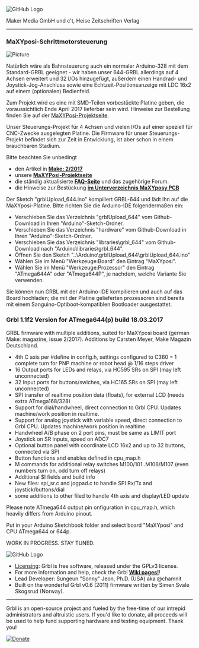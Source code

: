![GitHub Logo](http://www.heise.de/make/icons/make_logo.png)

Maker Media GmbH und c't, Heise Zeitschriften Verlag

***

### MaXYposi-Schrittmotorsteuerung 

![Picture](https://github.com/heise/MaXYposi_Grbl_644/blob/master/maxyposi_pcb/platine_ausschnitt.JPG)

Natürlich wäre als Bahnsteuerung auch ein normaler Arduino-328 mit dem Standard-GRBL geeignet - wir haben unser 644-GRBL allerdings auf 4 Achsen erweitert und 32 
I/Os hinzugefügt, außerdem einen Handrad- und Joystick-Jog-Anschluss sowie eine 
Echtzeit-Positionsanzeige mit LDC 16x2 auf einem (optionalen) Bedienfeld. 

Zum Projekt wird es eine mit SMD-Teilen vorbestückte Platine geben, die 
voraussichtlich Ende April 2017 lieferbar sein wird. Hinweise zur Bestellung finden Sie auf der
[MaXYPosi-Projektseite](http://www.make-magazin.de/maxyposi).

Unser Steuerungs-Projekt für 4 Achsen und vielen I/Os auf einer speziell für 
CNC-Zwecke ausgelegten Platine. Die Firmware für unser Steuerungs-Projekt 
befindet sich zur Zeit in Entwicklung, ist aber schon in einem brauchbaren 
Stadium. 

Bitte beachten Sie unbedingt 

* den Artikel in **[Make: 2/2017](https://shop.heise.de/katalog/make-2-2017)**
* unsere **[MaXYPosi-Projektseite](http://www.make-magazin.de/maxyposi)**
* die ständig aktualisierte **[FAQ-Seite](https://heise.de/-3676050)** und das zugehörige Forum.
* die Hinweise zur Bestückung **[im Unterverzeichnis MaXYposy PCB](https://github.com/heise/MaXYposi_Grbl_644/tree/master/maxyposi_pcb)**

Der Sketch "grblUpload_644.ino" kompiliert GRBL-644 und lädt ihn auf die MaXYposi-Platine. Bitte 
richten Sie die Arduino-IDE folgendermaßen ein:

* Verschieben Sie das Verzeichnis "grblUpload_644" vom Github-Download in Ihren "Arduino"-Sketch-Ordner.
* Verschieben Sie das Verzeichnis "hardware" vom Github-Download in Ihren "Arduino"-Sketch-Ordner.
* Verschieben Sie das Verzeichnis "libraries\grbl_644" vom Github-Download nach "Arduino\libraries\grbl_644".
* Öffnen Sie den Sketch "..\Arduino\grblUpload_644\grblUpload_644.ino"
* Wählen Sie im Menü "Werkzeuge:Board" den Eintrag "MaXYposi".
* Wählen Sie im Menü "Werkzeuge:Prozessor" den Eintrag "ATmega644A" oder "ATmega644P", je nachdem, welche Variante Sie verwenden.

Sie können nun GRBL mit der Arduino-IDE kompilieren und auch auf das Board 
hochladen; die mit der Platine gelieferten prozessoren sind bereits mit einem 
Sanguino-Optiboot-kompatiblen Bootloader ausgestattet.

### Grbl 1.1f2 Version for ATmega644(p) build 18.03.2017 

GRBL firmware with multiple additions, suited for MaXYposi board (german Make: magazine, issue 2/2017). Additions by Carsten Meyer, Make Magazin Deutschland.

* 4th C axis per #define in config.h, settings configured to C360 = 1 complete turn for PNP machine or robot head @ 1/16 steps driver
* 16 Output ports for LEDs and relays, via HC595 SRs on SPI (may left unconnected)
* 32 Input ports for buttons/swiches, via HC165 SRs on SPI (may left unconnected)
* SPI transfer of realtime position data (floats), for external LCD (needs extra ATmega168/328)
* Support for dial/handwheel, direct connection to Grbl CPU. Updates machine/work position in realtime.
* Support for analog joystick with variable speed, direct connection to Grbl CPU. Updates machine/work position in realtime.
* Handwheel A/B phase on 2 port pins, must be same as LIMIT port
* Joystick on SR inputs, speed on ADC7
* Optional button panel with coordinate LCD 16x2 and up to 32 buttons, connected via SPI
* Button functions and enables defined in cpu_map.h
* M commands for additional relay switches M100/101..M106/M107 (even numbers turn on, odd turn off relays)
* Additional $I fields and build info
* New files: spi_sr.c and jogpad.c to handle SPI Rx/Tx and joystick/buttons/dial
* some additions to other filed to handle 4th axis and display/LED update

Please note ATmega644 output pin onfiguration in cpu_map.h, which heavily differs from Arduino pinout.

Put in your Arduino Sketchbook folder and select board "MaXYposi" and CPU ATmega644 or 644p.

WORK IN PROGRESS. STAY TUNED.



![GitHub Logo](https://github.com/gnea/grbl/blob/master/doc/media/Grbl%20Logo%20250px.png)

* [Licensing](https://github.com/gnea/grbl/wiki/Licensing): Grbl is free software, released under the GPLv3 license.
* For more information and help, check the Grbl **[Wiki pages!](https://github.com/gnea/grbl/wiki)**!
* Lead Developer: Sungeun "Sonny" Jeon, Ph.D. (USA) aka @chamnit
* Built on the wonderful Grbl v0.6 (2011) firmware written by Simen Svale Skogsrud (Norway).

-------------
Grbl is an open-source project and fueled by the free-time of our intrepid administrators and altruistic users. If you'd like to donate, all proceeds will be used to help fund supporting hardware and testing equipment. Thank you!

[![Donate](https://www.paypalobjects.com/en_US/i/btn/btn_donate_LG.gif)](https://www.paypal.com/cgi-bin/webscr?cmd=_s-xclick&hosted_button_id=CUGXJHXA36BYW)
